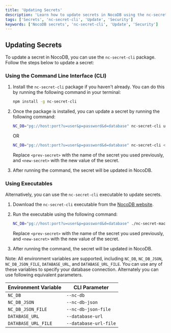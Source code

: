 ```yaml
---
title: 'Updating Secrets'
description: 'Learn how to update secrets in NocoDB using the nc-secret-cli package.'
tags: ['Secrets', 'nc-secret-cli', 'Update', 'Security']
keywords: ['NocoDB secrets', 'nc-secret-cli', 'Update', 'Security']
---
```


## Updating Secrets

To update a secret in NocoDB, you can use the `nc-secret-cli` package. Follow the steps below to update a secret:

### Using the Command Line Interface (CLI)

1. Install the `nc-secret-cli` package if you haven't already. You can do this by running the following command in your terminal:

   ```bash
   npm install -g nc-secret-cli
   ```

2. Once the package is installed, you can update a secret by running the following command:

   ```bash
   NC_DB="pg://host:port?u=user&p=password&d=database" nc-secret-cli update --prev <previous-secret> --new <new-secret>
   ```
   
   OR

   ```bash
   NC_DB="pg://host:port?u=user&p=password&d=database" nc-secret-cli <previous-secret> --new <new-secret
   ```

   Replace `<prev-secret>` with the name of the secret you used previously, and `<new-secret>` with the new value of the secret.

3. After running the command, the secret will be updated in NocoDB.

### Using Executables

Alternatively, you can use the `nc-secret-cli` executable to update secrets.

1. Download the `nc-secret-cli` executable from the [NocoDB website](https://github.com/nocodb/nc-secret-cli/releases/latest).
2. Run the executable using the following command:

   ```bash
   NC_DB="pg://host:port?u=user&p=password&d=database" ./nc-secret-macos-arm64 update --prev <previous-secret> --new <new-secret>
   ```

   Replace `<prev-secret>` with the name of the secret you used previously, and `<new-secret>` with the new value of the secret.

3. After running the command, the secret will be updated in NocoDB.


Note: All environment variables are supported, including `NC_DB`, `NC_DB_JSON`, `NC_DB_JSON_FILE`, `DATABASE_URL`, and `DATABASE_URL_FILE`. You can use any of these variables to specify your database connection. Alternately you can use following equivalent parameters.

| Environment Variable | CLI Parameter |
| --------------------- | -------------- |
| `NC_DB`               | `--nc-db`      |
| `NC_DB_JSON`          | `--nc-db-json` |
| `NC_DB_JSON_FILE`     | `--nc-db-json-file` |
| `DATABASE_URL`        | `--database-url` |
| `DATABASE_URL_FILE`   | `--database-url-file` |
